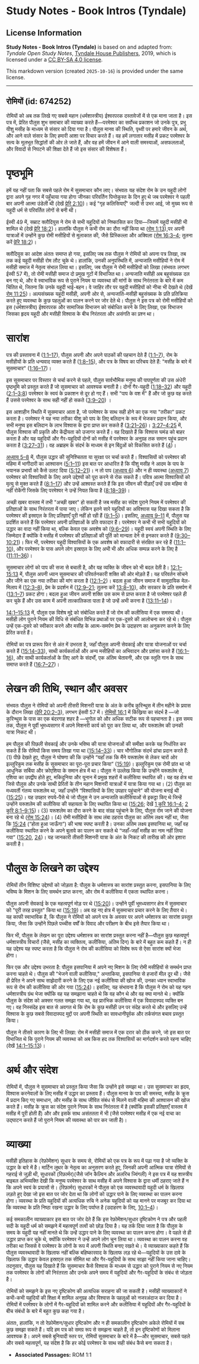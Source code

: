 # Study Notes - Book Intros (Tyndale)

## License Information

**Study Notes - Book Intros (Tyndale)** is based on and adapted from: _Tyndale Open Study Notes_, [Tyndale House Publishers](https://tyndaleopenresources.com/), 2019, which is licensed under a [CC BY-SA 4.0 license](https://creativecommons.org/licenses/by-sa/4.0/legalcode.en).

This markdown version (created `2025-10-16`) is provided under the same license.



--------------------------------

## रोमियों (id: 674252)

रोमियों को अब तक लिखे गए सबसे महान (धर्मशास्त्रीय) ईश्वरपरक दस्तावेजों में से एक माना जाता है। इस पत्र में, प्रेरित पौलुस शुभ समाचार की व्याख्या करते हैं—परमेश्वर का सर्वोच्च प्रकाशन जो उनके पुत्र, प्रभु यीशु मसीह के माध्यम से संसार को दिया गया है। पौलुस मानव की स्थिति, पृथ्वी पर हमारे जीवन के अर्थ, और आने वाले संसार के लिए हमारी आशा पर विचार करते हैं। वह हमें लगातार मसीह में प्रकट परमेश्वर के सत्य के मूलभूत सिद्धांतों की ओर ले जाते हैं, और वह हमें जीवन में आने वाली समस्याओं, असफलताओं, और विवादों से निपटने की शिक्षा देते हैं जो इस संसार की विशेषता हैं।

पृष्ठभूमि
=========

हमें यह नहीं पता कि सबसे पहले रोम में सुसमाचार कौन लाए। संभवतः यह संदेश रोम के उन यहूदी लोगों द्वारा अपने गृह नगर में पहुँचाया गया होगा जीनका परिवर्तिन पिन्तेकुस्त के दिन हुए थे जब परमेश्वर ने पहली बार अपनी आत्मा उंडेली थी (देखें [प्रेरि 2:10](https://ref.ly/Acts2:10))। कई "गृह कलिसियाएँ" जल्दी से उभर आई, जो मुख्य रूप से यहूदी धर्म से परिवर्तित लोगों से बनी थी।

ईस्वी 49 में, सम्राट क्लौदियुस ने रोम से सभी यहूदियों को निष्कासित कर दिया—जिसमें यहूदी मसीही भी शामिल थे (देखें [प्रेरि 18:2](https://ref.ly/Acts18:2))। हालांकि पौलुस ने कभी रोम का दौरा नहीं किया था ([रोम 1:13](https://ref.ly/Rom1:13)),पर अपनी यात्राओं में उन्होंने कुछ रोमी मसीहियों से मुलाकात की, जैसे प्रिस्किल्ला और अक्विला ([रोम 16:3–4](https://ref.ly/Rom16:3-Rom16:4); तुलना करें [प्रेरि 18:2](https://ref.ly/Acts18:2))।

क्लौदियुस का आदेश अंततः समाप्त हो गया, इसलिए जब तक पौलुस ने रोमियों को अपना पत्र लिखा, तब तक कई यहूदी मसीही रोम लौट चुके थे। हालांकि, उनकी अनुपस्थिति में, अन्यजाति मसीहियों ने रोम में मसीही समाज में नेतृत्व संभाल लिया था। इसलिए, जब पौलुस ने रोमी मसीहियों को लिखा (संभवतः लगभग ईस्वी 57 में), तो रोमी मसीही समाज दो प्रमुख गुटों में विभाजित था। अन्यजाति मसीही अब बहुसंख्यक दल बन गए थे, और वे स्वाभाविक रूप से पुराने नियम या व्यवस्था की मांगों के साथ निरंतरता के बारे में कम चिंतित थे, जितना कि उनके यहूदी भाई\-बहन। वे जाहिर तौर पर यहूदी मसीहियों को नीचा भी देखते थे (देखें [रोम 11:25](https://ref.ly/Rom11:25))। अल्पसंख्यक यहूदी मसीही, अपनी ओर से, अन्यजाति\-मसीही बहुसंख्यक के प्रति प्रतिक्रिया करते हुए व्यवस्था के कुछ पहलुओं का पालन करने पर जोर देते थे। पौलुस ने इस पत्र को रोमी मसीहियों को इस (धर्मशास्त्रीय) ईश्वरपरक और सामाजिक विभाजन को संबोधित करने के लिए लिखा, एक विभाजन जिसका हृदय यहूदी और मसीही विश्वास के बीच निरंतरता और असंगति का प्रश्न था।

सारांश
======

पत्र की प्रस्तावना में ([1:1–17](https://ref.ly/Rom1:1-Rom1:17)), पौलुस अपनी और अपने पाठकों की पहचान देते हैं ([1:1–7](https://ref.ly/Rom1:1-Rom1:7)), रोम के मसीहीयों के प्रति धन्यवाद व्यक्त करते हैं ([1:8–15](https://ref.ly/Rom1:8-Rom1:15)), और पत्र के विषय का परिचय देते हैं: "मसीह के बारे में सुसमाचार" ([1:16–17](https://ref.ly/Rom1:16-Rom1:17))।

इस सुसमाचार पर विस्तार से चर्चा करने से पहले, पौलुस सार्वभौमिक मनुष्य की पापपूर्णता की उस अंधेरी पृष्ठभूमि को प्रस्तुत करते हैं जो सुसमाचार को आवश्यक बनाती है। दोनों गैर\-यहूदी ([1:18–32](https://ref.ly/Rom1:18-Rom1:32)) और यहूदी ([2:1–3:8](https://ref.ly/Rom2:1-Rom3:8)) परमेश्वर के स्वयं के प्रकाशन से दूर हो गए हैं। सभी "पाप के वश में" हैं और जो कुछ वह करते हैं उससे परमेश्वर के साथ सही नहीं हो सकते ([3:9–20](https://ref.ly/Rom3:9-Rom3:20)) ।

इस आशाहीन स्थिति में सुसमाचार आता है, जो परमेश्वर के साथ सही होने का एक नया "तरीका" प्रकट करता है। परमेश्वर ने यह नया तरीका यीशु को पाप के लिए बलिदान के रूप में भेजकर प्रदान किया, और सभी मनुष्य इस बलिदान के लाभ विश्वास के द्वारा प्राप्त कर सकते हैं ([3:21–26](https://ref.ly/Rom3:21-Rom3:26))। [3:27–4:25](https://ref.ly/Rom3:27-Rom4:25) में, पौलुस विश्वास की प्रकृति और केंद्रीयता को उजागर करते हैं। वह दिखाते हैं कि विश्वास घमंड को बाहर करता है और यह यहूदियों और गैर\-यहूदियों दोनों को मसीह में परमेश्वर के अनुग्रह तक समान पहुंच प्रदान करता है ([3:27–31](https://ref.ly/Rom3:27-Rom3:31))। वह अब्राहम के संदर्भ के माध्यम से इन बिंदुओं को विकसित करते हैं ([4](https://ref.ly/Rom4:1-Rom4:25))।

[अध्याय 5–8](https://ref.ly/Rom5:1-Rom8:39) में, पौलुस उद्धार की सुनिश्चितता या सुरक्षा पर चर्चा करते हैं। विश्वासियों को परमेश्वर की महिमा में भागीदारी का आश्वासन ([5:1–11](https://ref.ly/Rom5:1-Rom5:11)) इस बात पर आधारित है कि यीशु मसीह ने आदम के पाप के भयानक प्रभावों को कैसे उलट दिया ([5:12–21](https://ref.ly/Rom5:12-Rom5:21))। न तो पाप ([अध्याय 6](https://ref.ly/Rom6:1-Rom6:23)) और न ही व्यवस्था ([अध्याय 7](https://ref.ly/Rom7:1-Rom7:25)) परमेश्वर को विश्वासियों के लिए अपने उद्देश्यों को पूरा करने से रोक सकते हैं। पवित्र आत्मा विश्वासियों को मृत्यु से मुक्त करते हैं ([8:1–17](https://ref.ly/Rom8:1-Rom8:17)) और उन्हें आश्वस्त करते हैं कि इस जीवन की पीड़ाएँ उन्हें उस महिमा से नहीं रोकेंगी जिसके लिए परमेश्वर ने उन्हें नियत किया है ([8:18–39](https://ref.ly/Rom8:18-Rom8:39))।

अच्छी खबर वास्तव में तभी "अच्छी खबर" हो सकती है जब मसीह का संदेश पुराने नियम में परमेश्वर की प्रतिज्ञाओं के साथ निरंतरता में पाया जाए। लेकिन इतने सारे यहूदियों का अविश्वास यह दिखा सकता है कि परमेश्वर की इस्राएल के लिए प्रतिज्ञाएँ पूरी नहीं हो रही हैं ([9:1–5](https://ref.ly/Rom9:1-Rom9:5))। इसलिए, [अध्याय 9–11](https://ref.ly/Rom9:1-Rom11:36) में, पौलुस यह प्रदर्शित करते हैं कि परमेश्वर अपनी प्रतिज्ञाओं के प्रति वफादार हैं। परमेश्वर ने कभी भी सभी यहूदियों को उद्धार का वादा नहीं किया था, बल्कि केवल एक अवशेष को ([9:6–29](https://ref.ly/Rom9:6-Rom9:29))। यहूदी स्वयं अपनी स्थिति के लिए जिम्मेदार हैं क्योंकि वे मसीह में परमेश्वर की प्रतिज्ञाओं की पूर्ति को मान्यता देने से इनकार करते हैं ([9:30–10:21](https://ref.ly/Rom9:30-Rom10:21))। फिर भी, परमेश्वर यहूदी विश्वासियों के एक अवशेष को वफादारी से संरक्षित कर रहे हैं ([11:1–10](https://ref.ly/Rom11:1-Rom11:10)), और परमेश्वर के पास अपने लोग इस्राएल के लिए अभी भी और अधिक सम्पन्न करने के लिए है ([11:11–36](https://ref.ly/Rom11:11-Rom11:36))।

सुसमाचार लोगों को पाप की सजा से बचाती है, और यह व्यक्ति के जीवन को भी बदल देती है। [12:1–15:13](https://ref.ly/Rom12:1-Rom15:13) में, पौलुस अपनी ध्यान सुसमाचार की परिवर्तनकारी शक्ति की ओर मोड़ते हैं। यह परिवर्तन सोचने और जीने का एक नया तरीका की मांग करता है ([12:1–2](https://ref.ly/Rom12:1-Rom12:2))। बदला हुआ जीवन समाज में सामुदायिक मेल\-मिलाप में ([12:3–8](https://ref.ly/Rom12:3-Rom12:8)), प्रेम के प्रदर्शन में ([12:9–21](https://ref.ly/Rom12:9-Rom12:21); तुलना करें [13:8–10](https://ref.ly/Rom13:8-Rom13:10)), और सरकार के प्रति समर्पण में ([13:1–7](https://ref.ly/Rom13:1-Rom13:7)) प्रकट होगा। बदला हुआ जीवन अपनी शक्ति उस काम से प्राप्त करता है जो परमेश्वर पहले ही कर चुके हैं और उस काम में अपनी तात्कालिकता पाता है जो उन्हें अभी करना है ([13:11–14](https://ref.ly/Rom13:11-Rom13:14))।

[14:1–15:13](https://ref.ly/Rom14:1-Rom15:13) में, पौलुस एक विशेष मुद्दे को संबोधित करते हैं जो रोम की कलीसिया में एक समस्या थी। मसीही लोग पुराने नियम की विधि से संबंधित विभिन्न प्रथाओं पर एक\-दूसरे की आलोचना कर रहे थे। पौलुस उन्हें एक\-दूसरे को स्वीकार करने और मसीह के आत्म\-समर्पण प्रेम के उदाहरण का अनुकरण करने के लिए प्रेरित करते हैं।

रोमियों का पत्र प्रारूप फिर से अंत में उभरता है, जहाँ पौलुस अपनी सेवकाई और यात्रा योजनाओं पर चर्चा करते हैं ([15:14–33](https://ref.ly/Rom15:14-Rom15:33)), साथी कार्यकर्ताओं और अन्य मसीहियों का अभिवादन और प्रशंसा करते हैं ([16:1–16](https://ref.ly/Rom16:1-Rom16:16)), और साथी कार्यकर्ताओं के लिए आगे के संदर्भों, एक अंतिम चेतावनी, और एक स्तुति गान के साथ समाप्त करते हैं ([16:7–27](https://ref.ly/Rom16:17-Rom16:27))।

लेखन की तिथि, स्थान और अवसर
===========================

संभवतः पौलुस ने रोमियों को अपनी तीसरी मिशनरी यात्रा के अंत के करीब कुरिन्थुस में तीन महीने के प्रवास के दौरान लिखा ([प्रेरि 20:2–3](https://ref.ly/Acts20:2-Acts20:3)), लगभग ईसवी 57 में। [रोमियों 16:1](https://ref.ly/Rom16:1) में किंख्रिया का संदर्भ है —जो कुरिन्थुस के पास का एक बंदरगाह शहर है —भूगोल को और अधिक सटीक रूप से पहचानता है। इस समय तक, पौलुस ने पूर्वी भूमध्यसागर में अपने मिशनरी कार्य को पूरा कर लिया था, और यरूशलेम की उनकी यात्रा निकट थी।

हम पौलुस की पिछली सेवकाई और उनके भविष्य की यात्रा योजनाओं की समीक्षा करके यह निर्धारित कर सकते हैं कि रोमियों किस समय लिखा गया था ([15:14–33](https://ref.ly/Rom15:14-Rom15:33))। चार भौगोलिक संदर्भ ढांचा प्रदान करते हैं: (1\) पीछे देखते हुए, पौलुस ने घोषणा की कि उन्होंने “यहाँ तक कि मैंने यरूशलेम से लेकर चारों ओर इल्लुरिकुम तक मसीह के सुसमाचार का पूरा\-पूरा प्रचार किया” ([15:19](https://ref.ly/Rom15:19))। इल्लुरिकुम एक रोमी प्रांत था जो आधुनिक सर्बिया और क्रोएशिया के समान क्षेत्र में था। पौलुस ने उल्लेख किया कि उन्होंने यरूशलेम से, एशिया का उपद्वीप होते हुए, मकिदुनिया और यूनान में प्रमुख शहरों में कलीसिया स्थापित की। यह वह क्षेत्र था जिसे पौलुस और उनके साथी प्रेरितों के तीन महान मिशनरी यात्राओं में यात्रा किया गया था। (2\) पौलुस का मध्यवर्ती गंतव्य यरूशलेम था, जहाँ उन्होंने “विश्वासियों के लिए उपहार पहुंचाने” की योजना बनाई थी ([15:25](https://ref.ly/Rom15:25))। यह उपहार रुपये\-पैसे थे जो पौलुस ने उन अन्यजाति कलीसियाओं से इकट्ठा किए थे जिन्हें उन्होंने यरूशलेम की कलीसिया की सहायता के लिए स्थापित किया था ([15:26](https://ref.ly/Rom15:26); देखें [1 कुरि 16:1–4](https://ref.ly/1Cor16:1-1Cor16:4); [2 कुरि 8:1–9:15](https://ref.ly/2Cor8:1-2Cor9:15))। (3\) यरूशलेम का दौरा करने के बाद संग्रह पहुंचाने के लिए, पौलुस रोम जाने की योजना बना रहे थे ([रोम 15:24](https://ref.ly/Rom15:24))। (4\) रोमी मसीहियों के साथ लंबा ठहराव पौलुस का अंतिम लक्ष्य नहीं था, जैसा कि [15:24](https://ref.ly/Rom15:24) (“होता हुआ जाऊँगा”) की भाषा स्पष्ट करती है। उनका अंतिम लक्ष्य इसपानिया था, जहाँ वह कलीसिया स्थापित करने के अपने बुलावे का पालन कर सकते थे “जहाँ\-जहाँ मसीह का नाम नहीं लिया गया” ([15:20](https://ref.ly/Rom15:20), [24](https://ref.ly/Rom15:24))। यह जानकारी तीसरी मिशनरी यात्रा के अंत के निकट की तारीख की ओर इशारा करती है।

पौलुस के लिखने का उद्देश्य
==========================

रोमियों तीन विशिष्ट उद्देश्यों को जोड़ता है: पौलुस के धर्मशास्त्र का सारांश प्रस्तुत करना, इसपानिया के लिए भविष्य के मिशन के लिए समर्थन प्राप्त करना, और रोम में कलीसिया में एकता स्थापित करना।

पौलुस अपनी सेवकाई के एक महत्वपूर्ण मोड़ पर थे ([15:20](https://ref.ly/Rom15:20))। उन्होंने पूर्वी भूमध्यसागर क्षेत्र में सुसमाचार को "पूरी तरह प्रस्तुत" किया था ([15:19](https://ref.ly/Rom15:19))। अब वह नए क्षेत्र में सुसमाचार प्रचार करने के लिए तैयार थे। यह काफी स्वाभाविक है, कि पौलुस ने रोमियों को अपने पत्र के अवसर पर अपने धर्मशास्त्र का सारांश प्रस्तुत किया, जैसा कि उन्होंने पिछले पच्चीस वर्षों के विवाद और परीक्षण के बीच इसे तैयार किया था।

फिर भी, पौलुस के लेखन का पूरा उद्देश्य धर्मशास्त्र का सारांश प्रस्तुत करना नहीं है—पौलुस कुछ महत्वपूर्ण धर्मशास्त्रीय विचारों (जैसे, मसीह का व्यक्तित्व, कलीसिया, अंतिम दिन) के बारे में बहुत कम कहते हैं। न ही यह उद्देश्य यह स्पष्ट करता है कि पौलुस ने रोम की कलीसिया को विशेष रूप से ऐसा सारांश क्यों भेजा होगा।

फिर एक और उद्देश्य उभरता है: पौलुस इसपानिया में अपने नए मिशन के लिए रोमी मसीहियों से समर्थन प्राप्त करना चाहते थे। पौलुस की "भेजने वाली कलीसिया," अन्ताकिया, इसपानिया से हजारों मील दूर थी। जैसे ही प्रेरित ने अपने साथ साझेदारी करने के लिए एक नई कलीसिया की खोज की, उनका ध्यान स्वाभाविक रूप से रोम की कलीसिया की ओर गया ([15:24](https://ref.ly/Rom15:24))। इसलिए, यह संभावना है कि पौलुस ने रोम को यह गहन धर्मशास्त्रीय ग्रंथ भेजा क्योंकि वह यह समझाना चाहते थे कि वह कौन थे और वह क्या मानते थे। क्योंकि पौलुस के संदेश को अक्सर गलत समझा गया था, वह प्रारंभिक कलीसिया में एक विवादास्पद व्यक्ति बन गए। वह निस्संदेह इस बात से अवगत थे कि रोम के कुछ मसीही उन पर संदेह करते थे और इसलिए उन्हें विश्वास के कुछ सबसे विवादास्पद मुद्दों पर अपनी स्थिति का सावधानीपूर्वक और तर्कसंगत बचाव प्रस्तुत किया।

पौलुस ने तीसरे कारण के लिए भी लिखा: रोम में मसीही समाज में एक दरार को ठीक करने, जो इस बात पर विभाजित थे कि पुराने नियम की व्यवस्था को अब किस हद तक विश्वासियों का मार्गदर्शन करते रहना चाहिए (देखें [14:1–15:13](https://ref.ly/Rom14:1-Rom15:13))।

अर्थ और संदेश
=============

रोमियों में, पौलुस ने सुसमाचार को प्रस्तुत किया जैसा कि उन्होंने इसे समझा था। उस सुसमाचार का हृदय, विश्वास करनेवालों के लिए मसीह में उद्धार का प्रस्ताव हैं। पौलुस मानव के पाप की समस्या, मसीह के क्रूस में प्रदान किए गए समाधान, और मसीह के साथ जीवित संबंध से मिलने वाली महिमा की आश्वासन की खोज करते हैं। मसीह के क्रूस का संदेश पुराने नियम के साथ निरंतरता में है (क्योंकि इसकी प्रतिज्ञाएँ वास्तव में मसीह में पूरी होती हैं) और और इसके साथ असंततता में भी (जैसे परमेश्वर मसीह में एक नई वाचा का उद्घाटन करते हैं जो पुराने नियम की व्यवस्था को पार कर जाती है)।

व्याख्या
========

मसीही इतिहास के (रेफ़ोमेंशन) सुधार के समय से, रोमियों को एक पत्र के रूप में पढ़ा गया है जो व्यक्ति के उद्धार के बारे में है। मार्टिन लूथर के नेतृत्व का अनुसरण करते हुए, जिनकी अपनी आत्मिक यात्रा रोमियों से गहराई से जुड़ी थी, सुधारकों (रिफ़ार्मर)(जैसे जॉन कैल्विन और अलरिच ज्विंगली) ने इस पत्र में यह शास्त्रीय बाइबल अभिव्यक्ति देखी कि मनुष्य परमेश्वर के साथ मसीह में अपने विश्वास के द्वारा धर्मी ठहराए जाते हैं न कि अपने स्वयं के प्रयासों से। (रिफ़ार्मर) सुधारकों ने पौलुस को एक व्यवस्थावादी यहूदी धर्म के खिलाफ लड़ते हुए देखा जो इस बात पर जोर देता था कि लोगों को उद्धार पाने के लिए व्यवस्था का पालन करना होगा। व्यवस्था के प्रति यहूदियों की अत्यधिक रुचि ने अनेक यहूदियों को यह मानने पर मजबूर कर दिया था कि व्यवस्था के प्रति निष्ठा रखना उद्धार के लिए पर्याप्त है (उदाहरण के लिए, [10:1–4](https://ref.ly/Rom10:1-Rom10:4))।

कई समकालीन व्याख्याकार इस बात पर जोर देते हैं कि इस रेफ़ोमेंशन/सुधार दृष्टिकोण ने पत्र और पहली सदी के यहूदी धर्म को समझने में महत्वपूर्ण तत्वों को छोड़ दिया है। यह तर्क दिया जाता है कि पौलुस के समय के यहूदी यह नहीं मानते थे कि उन्हें उद्धार पाने के लिए व्यवस्था का पालन करना होगा। वे पहले से ही उद्धार प्राप्त कर चुके थे, क्योंकि परमेश्वर ने उन्हें अपने लोग चुन लिया था। व्यवस्था का पालन करना वह तरीका था जिससे वे परमेश्वर के लोगों के रूप में अपनी स्थिति बनाए रखते थे। ये व्याख्याकार कहते हैं कि पौलुस व्यवस्थावादी के खिलाफ नहीं बल्कि बहिष्कारवाद के खिलाफ लड़ रहे थे—यहूदियों के उस दावे के खिलाफ कि उद्धार केवल इस्राएल तक सीमित था और गैर\-यहूदियों के साथ साझा नहीं किया जाना चाहिए। तदनुसार, पौलुस यह दिखाते हैं कि सुसमाचार कैसे विश्वास के माध्यम से उद्धार को पुराने नियम से नए नियम तक परमेश्वर के लोगों की निरंतरता और उनके अपने समय में यहूदियों और गैर\-यहूदियों के संबंध से जोड़ता है।

रोमियों को समझने के इस नए दृष्टिकोण की अत्यधिक सराहना की जा सकती है। मसीही व्याख्याकारों ने कभी\-कभी यहूदियों की शिक्षा में शामिल अनुग्रह और विश्वास के पहलुओं को नजरअंदाज कर दिया है। रोमियों में परमेश्वर के लोगों में गैर\-यहूदियों को शामिल करने और कलीसिया में यहूदियों और गैर\-यहूदियों के बीच संबंधों के बारे में बहुत कुछ कहा गया है।

अंततः, हालांकि, न तो रेफ़ोमेंशन/सुधार दृष्टिकोण और न ही समकालीन दृष्टिकोण अकेले रोमियों में सब कुछ समझा सकते हैं। यदि हम पत्र को समग्र रूप से समझना चाहते हैं, तो इन दृष्टिकोणों को मिलाना आवश्यक है। अपने सबसे बुनियादी स्तर पर, रोमियों सुसमाचार के बारे में है—और सुसमाचार, सबसे पहले और सबसे महत्वपूर्ण, यह संदेश है कि हर कोई परमेश्वर के साथ सही संबंध कैसे बना सकता है।

* **Associated Passages:** ROM 1:1

